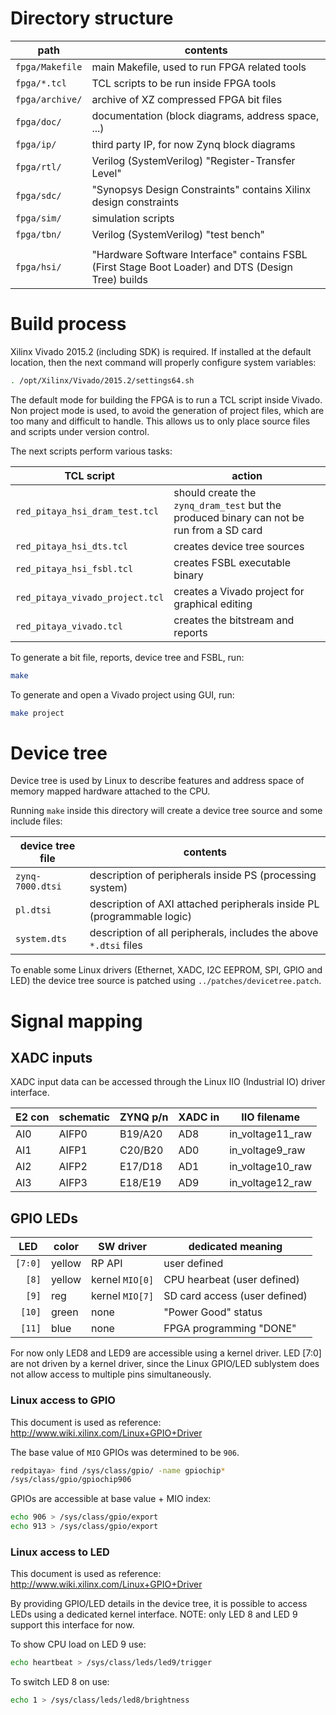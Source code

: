 # Directory structure

|  path           | contents
|-----------------|-------------------------------------------------------------
| `fpga/Makefile` | main Makefile, used to run FPGA related tools
| `fpga/*.tcl`    | TCL scripts to be run inside FPGA tools
| `fpga/archive/` | archive of XZ compressed FPGA bit files
| `fpga/doc/`     | documentation (block diagrams, address space, ...)
| `fpga/ip/`      | third party IP, for now Zynq block diagrams
| `fpga/rtl/`     | Verilog (SystemVerilog) "Register-Transfer Level"
| `fpga/sdc/`     | "Synopsys Design Constraints" contains Xilinx design constraints
| `fpga/sim/`     | simulation scripts
| `fpga/tbn/`     | Verilog (SystemVerilog) "test bench"
|                 |
| `fpga/hsi/`     | "Hardware Software Interface" contains FSBL (First Stage Boot Loader) and DTS (Design Tree) builds

# Build process

Xilinx Vivado 2015.2 (including SDK) is required. If installed at the default location, then the next command will properly configure system variables:
```bash
. /opt/Xilinx/Vivado/2015.2/settings64.sh
```

The default mode for building the FPGA is to run a TCL script inside Vivado. Non project mode is used, to avoid the generation of project files, which are too many and difficult to handle. This allows us to only place source files and scripts under version control.

The next scripts perform various tasks:

| TCL script                      | action
|---------------------------------|---------------------------------------------
| `red_pitaya_hsi_dram_test.tcl`  | should create the `zynq_dram_test` but the produced binary can not be run from a SD card
| `red_pitaya_hsi_dts.tcl`        | creates device tree sources
| `red_pitaya_hsi_fsbl.tcl`       | creates FSBL executable binary
| `red_pitaya_vivado_project.tcl` | creates a Vivado project for graphical editing
| `red_pitaya_vivado.tcl`         | creates the bitstream and reports

To generate a bit file, reports, device tree and FSBL, run:
```bash
make
```

To generate and open a Vivado project using GUI, run:
```bash
make project
```

# Device tree

Device tree is used by Linux to describe features and address space of memory mapped hardware attached to the CPU.

Running `make` inside this directory will create a device tree source and some include files:

| device tree file | contents
|------------------|------------------------------------------------------------
| `zynq-7000.dtsi` | description of peripherals inside PS (processing system)
| `pl.dtsi`        | description of AXI attached peripherals inside PL (programmable logic)
| `system.dts`     | description of all peripherals, includes the above `*.dtsi` files

To enable some Linux drivers (Ethernet, XADC, I2C EEPROM, SPI, GPIO and LED) the device tree source is patched using `../patches/devicetree.patch`.

# Signal mapping

## XADC inputs

XADC input data can be accessed through the Linux IIO (Industrial IO) driver interface.

|E2 con | schematic | ZYNQ p/n | XADC in | IIO filename     |
|-------|-----------|----------|---------|------------------|
|AI0    | AIFP0     | B19/A20  | AD8     | in_voltage11_raw |
|AI1    | AIFP1     | C20/B20  | AD0     | in_voltage9_raw  |
|AI2    | AIFP2     | E17/D18  | AD1     | in_voltage10_raw |
|AI3    | AIFP3     | E18/E19  | AD9     | in_voltage12_raw |

## GPIO LEDs

| LED     | color  | SW driver       | dedicated meaning
|---------|--------|-----------------|----------------------------------
| `[7:0]` | yellow | RP API          | user defined
| `  [8]` | yellow | kernel `MIO[0]` | CPU hearbeat (user defined)
| `  [9]` | reg    | kernel `MIO[7]` | SD card access (user defined)
| ` [10]` | green  | none            | "Power Good" status
| ` [11]` | blue   | none            | FPGA programming "DONE"

For now only LED8 and LED9 are accessible using a kernel driver. LED [7:0] are not driven by a kernel driver, since the Linux GPIO/LED sublystem does not allow access to multiple pins simultaneously.

### Linux access to GPIO

This document is used as reference: http://www.wiki.xilinx.com/Linux+GPIO+Driver

The base value of `MIO` GPIOs was determined to be `906`.
```bash
redpitaya> find /sys/class/gpio/ -name gpiochip*
/sys/class/gpio/gpiochip906
```

GPIOs are accessible at base value + MIO index:
```bash
echo 906 > /sys/class/gpio/export
echo 913 > /sys/class/gpio/export
```

### Linux access to LED

This document is used as reference: http://www.wiki.xilinx.com/Linux+GPIO+Driver

By providing GPIO/LED details in the device tree, it is possible to access LEDs using a dedicated kernel interface.
NOTE: only LED 8 and LED 9 support this interface for now.

To show CPU load on LED 9 use:
```bash
echo heartbeat > /sys/class/leds/led9/trigger
```
To switch LED 8 on use:
```bash
echo 1 > /sys/class/leds/led8/brightness
```
